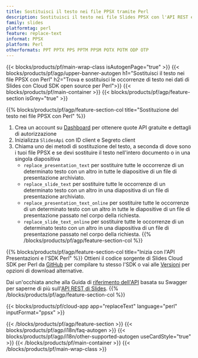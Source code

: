 ```yaml
---
title: Sostituisci il testo nei file PPSX tramite Perl
description: Sostituisci il testo nei file Slides PPSX con l'API REST e l'SD open source Perl
family: slides
platformtag: perl
feature: replace-text
informat: PPSX
platform: Perl
otherformats: PPT PPTX PPS PPTM PPSM POTX POTM ODP OTP
---
```


{{< blocks/products/pf/main-wrap-class isAutogenPage="true" >}}
{{< blocks/products/pf/agp/upper-banner-autogen h1="Sostituisci il testo nei file PPSX con Perl" h2="Trova e sostituisci le occorrenze di testo nei dati di Slides con Cloud SDK open source per Perl">}}
{{< blocks/products/pf/main-container >}}
{{< blocks/products/pf/agp/feature-section isGrey="true" >}}

{{% blocks/products/pf/agp/feature-section-col title="Sostituzione del testo nei file PPSX con Perl" %}}
1. Crea un account su <a href="https://dashboard.aspose.cloud/">Dashboard</a> per ottenere quote API gratuite e dettagli di autorizzazione
1. Inizializza ```SlidesApi``` con ID client e Segreto client
1. Chiama uno dei metodi di sostituzione del testo, a seconda di dove sono i tuoi file PPSX e se devi sostituire il testo nell'intero documento o in una singola diapositiva
    - ```replace_presentation_text``` per sostituire tutte le occorrenze di un determinato testo con un altro in tutte le diapositive di un file di presentazione archiviato.
    - ```replace_slide_text``` per sostituire tutte le occorrenze di un determinato testo con un altro in una diapositiva di un file di presentazione archiviato.
    - ```replace_presentation_text_online``` per sostituire tutte le occorrenze di un determinato testo con un altro in tutte le diapositive di un file di presentazione passato nel corpo della richiesta.
    - ```replace_slide_text_online``` per sostituire tutte le occorrenze di un determinato testo con un altro in una diapositiva di un file di presentazione passato nel corpo della richiesta.
{{% /blocks/products/pf/agp/feature-section-col %}}

{{% blocks/products/pf/agp/feature-section-col title="Inizia con l'API Presentazioni e l'SDK Perl" %}}
Ottieni il codice sorgente di Slides Cloud SDK per Perl da [GitHub](https://github.com/aspose-slides-cloud/aspose-slides-cloud-perl) per compilare tu stesso l'SDK o vai alle [Versioni](https://releases.aspose.cloud/) per opzioni di download alternative.

Dai un'occhiata anche alla Guida di [riferimento dell'API](https://apireference.aspose.cloud/slides/) basata su Swagger per saperne di più sull'[API REST di Slides](https://products.aspose.cloud/slides/curl/).
{{% /blocks/products/pf/agp/feature-section-col %}}

{{< blocks/products/pf/cloud-app app="replaceText" language="perl" inputFormat="ppsx" >}}

{{< /blocks/products/pf/agp/feature-section >}}
{{< blocks/products/pf/agp/i18n/faq-autogen >}}
{{< blocks/products/pf/agp/i18n/other-supported-autogen useCardStyle="true" >}}
{{< /blocks/products/pf/main-container >}}
{{< /blocks/products/pf/main-wrap-class >}}
